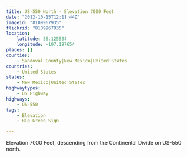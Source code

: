 ```yaml
---
title: US-550 North - Elevation 7000 Feet
date: "2012-10-15T12:11:44Z"
imageid: "8109967935"
flickrid: "8109967935"
location:
    latitude: 36.125504
    longitude: -107.197654
places: []
counties:
    - Sandoval County|New Mexico|United States
countries:
    - United States
states:
    - New Mexico|United States
highwaytypes:
    - US Highway
highways:
    - US-550
tags:
    - Elevation
    - Big Green Sign

---
```

Elevation 7000 Feet, descending from the Continental Divide on US-550 north.